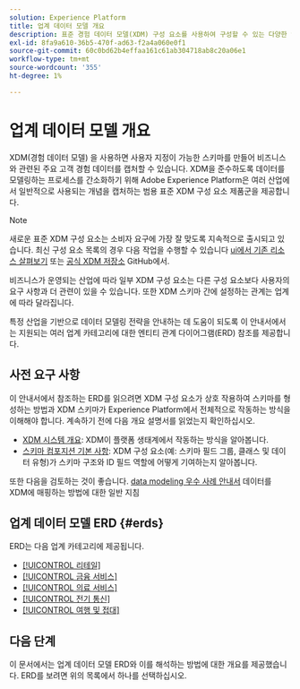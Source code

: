 ```yaml
---
solution: Experience Platform
title: 업계 데이터 모델 개요
description: 표준 경험 데이터 모델(XDM) 구성 요소를 사용하여 구성할 수 있는 다양한 업계 카테고리에 대한 표준화된 데이터 모델에 대해 알아봅니다.
exl-id: 8fa9a610-36b5-470f-ad63-f2a4a060e0f1
source-git-commit: 60c0bd62b4effaa161c61ab304718ab8c20a06e1
workflow-type: tm+mt
source-wordcount: '355'
ht-degree: 1%

---
```


# 업계 데이터 모델 개요

XDM(경험 데이터 모델) 을 사용하면 사용자 지정이 가능한 스키마를 만들어 비즈니스와 관련된 주요 고객 경험 데이터를 캡처할 수 있습니다. XDM을 준수하도록 데이터를 모델링하는 프로세스를 간소화하기 위해 Adobe Experience Platform은 여러 산업에서 일반적으로 사용되는 개념을 캡처하는 범용 표준 XDM 구성 요소 제품군을 제공합니다.

>[!NOTE]
>
>새로운 표준 XDM 구성 요소는 소비자 요구에 가장 잘 맞도록 지속적으로 출시되고 있습니다. 최신 구성 요소 목록의 경우 다음 작업을 수행할 수 있습니다 [ui에서 기존 리소스 살펴보기](../../ui/explore.md) 또는 [공식 XDM 저장소](https://github.com/adobe/xdm/tree/master/components) GitHub에서.

비즈니스가 운영되는 산업에 따라 일부 XDM 구성 요소는 다른 구성 요소보다 사용자의 요구 사항과 더 관련이 있을 수 있습니다. 또한 XDM 스키마 간에 설정하는 관계는 업계에 따라 달라집니다.

특정 산업을 기반으로 데이터 모델링 전략을 안내하는 데 도움이 되도록 이 안내서에서는 지원되는 여러 업계 카테고리에 대한 엔티티 관계 다이어그램(ERD) 참조를 제공합니다.

## 사전 요구 사항

이 안내서에서 참조하는 ERD를 읽으려면 XDM 구성 요소가 상호 작용하여 스키마를 형성하는 방법과 XDM 스키마가 Experience Platform에서 전체적으로 작동하는 방식을 이해해야 합니다. 계속하기 전에 다음 개요 설명서를 읽었는지 확인하십시오.

* [XDM 시스템 개요](../../home.md): XDM이 플랫폼 생태계에서 작동하는 방식을 알아봅니다.
* [스키마 컴포지션 기본 사항](../../schema/composition.md): XDM 구성 요소(예: 스키마 필드 그룹, 클래스 및 데이터 유형)가 스키마 구조와 ID 필드 역할에 어떻게 기여하는지 알아봅니다.

또한 다음을 검토하는 것이 좋습니다. [data modeling 우수 사례 안내서](../../schema/best-practices.md) 데이터를 XDM에 매핑하는 방법에 대한 일반 지침

## 업계 데이터 모델 ERD {#erds}

ERD는 다음 업계 카테고리에 제공됩니다.

* [[!UICONTROL 리테일]](./retail.md)
* [[!UICONTROL 금융 서비스]](./financial.md)
* [[!UICONTROL 의료 서비스]](./healthcare.md)
* [[!UICONTROL 전기 통신]](./telecom.md)
* [[!UICONTROL 여행 및 접대]](./travel-hospitality.md)

## 다음 단계

이 문서에서는 업계 데이터 모델 ERD와 이를 해석하는 방법에 대한 개요를 제공했습니다. ERD를 보려면 위의 목록에서 하나를 선택하십시오.
